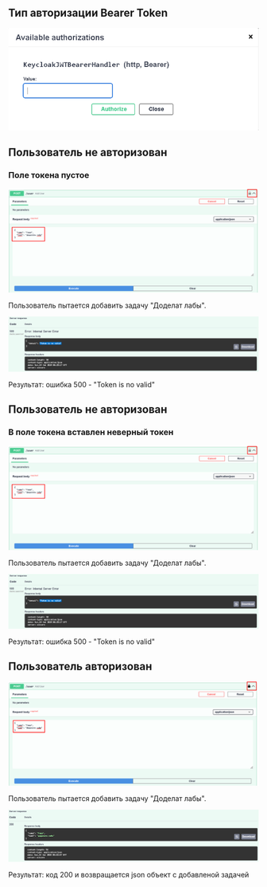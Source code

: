 ## Тип авторизации Bearer Token

![изображение](/screenshots/Тип_авторизации_Bearer_Token.png)

## Пользователь не авторизован
### Поле токена пустое

![изображение](/screenshots/Пользователь_не_авторизован.png)

Пользователь пытается добавить задачу "Доделат лабы".

![изображение](/screenshots/Ошибка_поле_токена_пусто.png)

Результат: ошибка 500 - "Token is no valid"


## Пользователь не авторизован
### В поле токена вставлен неверный токен

![изображение](/screenshots/Пользователь_не_авторизован.png)

Пользователь пытается добавить задачу "Доделат лабы".

![изображение](/screenshots/Ошибка_поле_токена_пусто.png)

Результат: ошибка 500 - "Token is no valid"


## Пользователь авторизован

![изображение](/screenshots/Пользователь_авторизован.png)

Пользователь пытается добавить задачу "Доделат лабы".

![изображение](/screenshots/Пользователь_авторизован_успешно_добавил_задачу.png)

Результат: код 200 и возвращается json объект с добавленой задачей